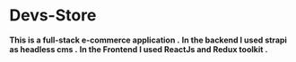 # Devs-Store
**This is a full-stack e-commerce  application .**
**In the backend I used strapi as headless cms .**
**In the Frontend I used ReactJs and Redux toolkit .**

